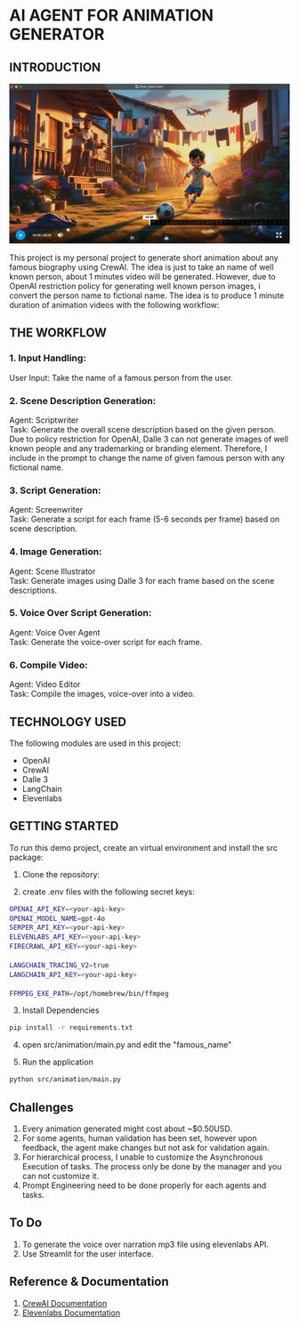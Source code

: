 # AI AGENT FOR ANIMATION GENERATOR

## INTRODUCTION

![Auto Animation Generator](img/Screenshot.png)

This project is my personal project to generate short animation about any famous biography using CrewAI. The idea is just to take an name of well known person, about 1 minutes video will be generated. However, due to OpenAI restriction policy for generating well known person images, i convert the person name to fictional name. The idea is to produce 1 minute duration of animation videos with the following workflow:

## THE WORKFLOW

### 1. Input Handling:

User Input: Take the name of a famous person from the user.

### 2. Scene Description Generation:

Agent: Scriptwriter  
Task: Generate the overall scene description based on the given person. Due to policy restriction for OpenAI, Dalle 3 can not generate images of well known people and any trademarking or branding element. Therefore, I include in the prompt to change the name of given famous person with any fictional name.

### 3. Script Generation:

Agent: Screenwriter  
Task: Generate a script for each frame (5-6 seconds per frame) based on scene description.

### 4. Image Generation:

Agent: Scene Illustrator  
Task: Generate images using Dalle 3 for each frame based on the scene descriptions.

### 5. Voice Over Script Generation:

Agent: Voice Over Agent  
Task: Generate the voice-over script for each frame.

### 6. Compile Video:

Agent: Video Editor  
Task: Compile the images, voice-over into a video.

## TECHNOLOGY USED

The following modules are used in this project:

- OpenAI
- CrewAI
- Dalle 3
- LangChain
- Elevenlabs

## GETTING STARTED

To run this demo project, create an virtual environment and install the src package:

1. Clone the repository:

2. create .env files with the following secret keys:

```bash
OPENAI_API_KEY=<your-api-key>
OPENAI_MODEL_NAME=gpt-4o
SERPER_API_KEY=<your-api-key>
ELEVENLABS_API_KEY=<your-api-key>
FIRECRAWL_API_KEY=<your-api-key>

LANGCHAIN_TRACING_V2=true
LANGCHAIN_API_KEY=<your-api-key>

FFMPEG_EXE_PATH=/opt/homebrew/bin/ffmpeg
```

3. Install Dependencies

```bash
pip install -r requirements.txt
```

4. open src/animation/main.py and edit the "famous_name"

5. Run the application

```bash
python src/animation/main.py
```

## Challenges

1. Every animation generated might cost about ~$0.50USD.
2. For some agents, human validation has been set, however upon feedback, the agent make changes but not ask for validation again.
3. For hierarchical process, I unable to customize the Asynchronous Execution of tasks. The process only be done by the manager and you can not customize it.
4. Prompt Engineering need to be done properly for each agents and tasks.

## To Do

1. To generate the voice over narration mp3 file using elevenlabs API.
2. Use Streamlit for the user interface.

## Reference & Documentation

1. [CrewAI Documentation](https://docs.crewai.com/)
2. [Elevenlabs Documentation](https://elevenlabs.io/docs/api-reference/getting-started)
